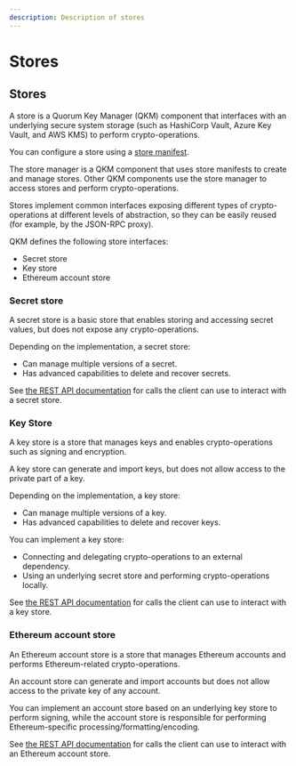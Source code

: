 ```yaml
---
description: Description of stores
---
```


# Stores

## Stores

A store is a Quorum Key Manager (QKM) component that interfaces with an underlying secure system storage (such as HashiCorp
Vault, Azure Key Vault, and AWS KMS) to perform crypto-operations.

You can configure a store using a [store manifest](../HowTo/Use-Manifest-File.md#store-manifest).

The store manager is a QKM component that uses store manifests to create and manage stores.
Other QKM components use the store manager to access stores and perform crypto-operations.

Stores implement common interfaces exposing different types of crypto-operations at different levels of abstraction, so
they can be easily reused (for example, by the JSON-RPC proxy).

QKM defines the following store interfaces:

- Secret store
- Key store
- Ethereum account store

### Secret store

A secret store is a basic store that enables storing and accessing secret values, but does not expose any crypto-operations.

Depending on the implementation, a secret store:

- Can manage multiple versions of a secret.
- Has advanced capabilities to delete and recover secrets.

See [the REST API documentation](https://consensys.github.io/quorum-key-manager/#tag/Secrets) for calls the client can
use to interact with a secret store.

### Key Store

A key store is a store that manages keys and enables crypto-operations such as signing and encryption.

A key store can generate and import keys, but does not allow access to the private part of a key.

Depending on the implementation, a key store:

- Can manage multiple versions of a key.
- Has advanced capabilities to delete and recover keys.

You can implement a key store:

- Connecting and delegating crypto-operations to an external dependency.
- Using an underlying secret store and performing crypto-operations locally.

See [the REST API documentation](https://consensys.github.io/quorum-key-manager/#tag/Keys) for calls the client can use
to interact with a key store.

### Ethereum account store

An Ethereum account store is a store that manages Ethereum accounts and performs Ethereum-related crypto-operations.

An account store can generate and import accounts but does not allow access to the private key of any account.

You can implement an account store based on an underlying key store to perform signing, while the account store is
responsible for performing Ethereum-specific processing/formatting/encoding.

See [the REST API documentation](https://consensys.github.io/quorum-key-manager/#tag/Ethereum-Account) for calls the
client can use to interact with an Ethereum account store.
